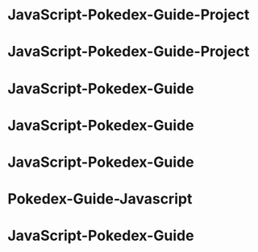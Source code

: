 # JavaScript-Pokedex-Guide-Project
# JavaScript-Pokedex-Guide-Project
# JavaScript-Pokedex-Guide
# JavaScript-Pokedex-Guide
# JavaScript-Pokedex-Guide
# Pokedex-Guide-Javascript
# JavaScript-Pokedex-Guide
